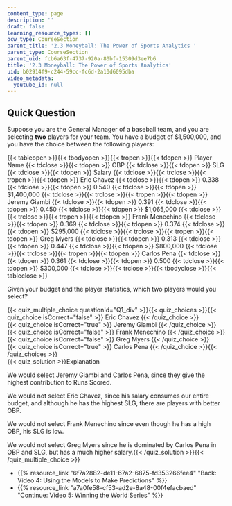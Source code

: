 ```yaml
---
content_type: page
description: ''
draft: false
learning_resource_types: []
ocw_type: CourseSection
parent_title: '2.3 Moneyball: The Power of Sports Analytics '
parent_type: CourseSection
parent_uid: fcb6a63f-4737-920a-80bf-15309d3ee7b6
title: '2.3 Moneyball: The Power of Sports Analytics'
uid: b02914f9-c244-59cc-fc6d-2a10d6095dba
video_metadata:
  youtube_id: null
---
```

## Quick Question

Suppose you are the General Manager of a baseball team, and you are selecting **two** players for your team. You have a budget of $1,500,000, and you have the choice between the following players:

{{< tableopen >}}{{< tbodyopen >}}{{< tropen >}}{{< tdopen >}}
Player Name
{{< tdclose >}}{{< tdopen >}}
OBP
{{< tdclose >}}{{< tdopen >}}
SLG
{{< tdclose >}}{{< tdopen >}}
Salary
{{< tdclose >}}{{< trclose >}}{{< tropen >}}{{< tdopen >}}
Eric Chavez
{{< tdclose >}}{{< tdopen >}}
0.338
{{< tdclose >}}{{< tdopen >}}
0.540
{{< tdclose >}}{{< tdopen >}}
$1,400,000
{{< tdclose >}}{{< trclose >}}{{< tropen >}}{{< tdopen >}}
Jeremy Giambi
{{< tdclose >}}{{< tdopen >}}
0.391
{{< tdclose >}}{{< tdopen >}}
0.450
{{< tdclose >}}{{< tdopen >}}
$1,065,000
{{< tdclose >}}{{< trclose >}}{{< tropen >}}{{< tdopen >}}
Frank Menechino
{{< tdclose >}}{{< tdopen >}}
0.369
{{< tdclose >}}{{< tdopen >}}
0.374
{{< tdclose >}}{{< tdopen >}}
$295,000
{{< tdclose >}}{{< trclose >}}{{< tropen >}}{{< tdopen >}}
Greg Myers
{{< tdclose >}}{{< tdopen >}}
0.313
{{< tdclose >}}{{< tdopen >}}
0.447
{{< tdclose >}}{{< tdopen >}}
$800,000
{{< tdclose >}}{{< trclose >}}{{< tropen >}}{{< tdopen >}}
Carlos Pena
{{< tdclose >}}{{< tdopen >}}
0.361
{{< tdclose >}}{{< tdopen >}}
0.500
{{< tdclose >}}{{< tdopen >}}
$300,000
{{< tdclose >}}{{< trclose >}}{{< tbodyclose >}}{{< tableclose >}}

Given your budget and the player statistics, which two players would you select?

{{< quiz_multiple_choice questionId="Q1_div" >}}{{< quiz_choices >}}{{< quiz_choice isCorrect="false" >}} Eric Chavez {{< /quiz_choice >}}  
{{< quiz_choice isCorrect="true" >}} Jeremy Giambi {{< /quiz_choice >}}  
{{< quiz_choice isCorrect="false" >}} Frank Menechino {{< /quiz_choice >}}  
{{< quiz_choice isCorrect="false" >}} Greg Myers {{< /quiz_choice >}}  
{{< quiz_choice isCorrect="true" >}} Carlos Pena {{< /quiz_choice >}}{{< /quiz_choices >}}  
{{< quiz_solution >}}Explanation

We would select Jeremy Giambi and Carlos Pena, since they give the highest contribution to Runs Scored.

We would not select Eric Chavez, since his salary consumes our entire budget, and although he has the highest SLG, there are players with better OBP.

We would not select Frank Menechino since even though he has a high OBP, his SLG is low.

We would not select Greg Myers since he is dominated by Carlos Pena in OBP and SLG, but has a much higher salary.{{< /quiz_solution >}}{{< /quiz_multiple_choice >}}

- {{% resource_link "6f7a2882-de11-67a2-6875-fd353266fee4" "Back: Video 4: Using the Models to Make Predictions" %}}
- {{% resource_link "a7a0fe58-cf53-ad2e-8a48-00f4efacbaed" "Continue: Video 5: Winning the World Series" %}}
